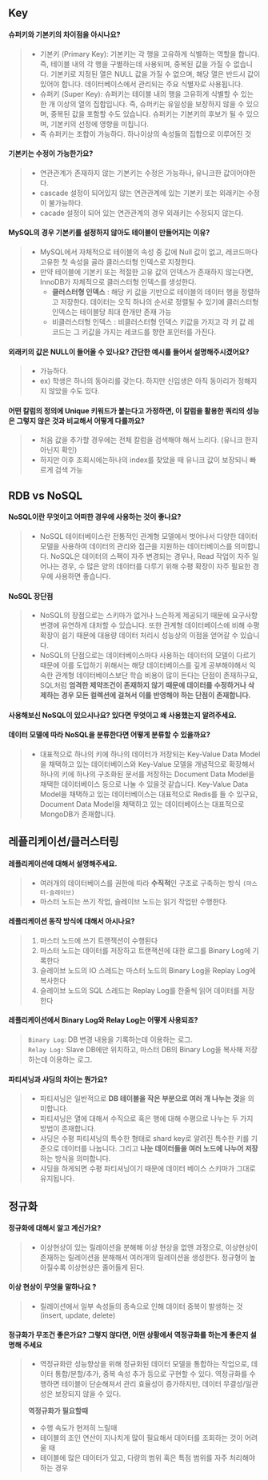 ## Key

#### 슈퍼키와 기본키의 차이점을 아시나요? 
>- 기본키 (Primary Key): 기본키는 각 행을 고유하게 식별하는 역할을 합니다. 즉, 테이블 내의 각 행을 구별하는데 사용되며, 중복된 값을 가질 수 없습니다. 기본키로 지정된 열은 NULL 값을 가질 수 없으며, 해당 열은 반드시 값이 있어야 합니다. 데이터베이스에서 관리되는 주요 식별자로 사용됩니다.
>- 슈퍼키 (Super Key): 슈퍼키는 테이블 내의 행을 고유하게 식별할 수 있는 한 개 이상의 열의 집합입니다. 즉, 슈퍼키는 유일성을 보장하지 않을 수 있으며, 중복된 값을 포함할 수도 있습니다. 슈퍼키는 기본키의 후보가 될 수 있으며, 기본키의 선정에 영향을 미칩니다.
>- 즉 슈퍼키는 조합이 가능하다. 하나이상의 속성들의 집합으로 이루어진 것

#### 기본키는 수정이 가능한가요?
>- 연관관계가 존재하지 않는 기본키는 수정은 가능하나, 유니크한 값이어야한다.
>- cascade 설정이 되어있지 않는 연관관계에 있는 기본키 또는 외래키는 수정이 불가능하다.
>- cacade 설정이 되어 있는 연관관계의 경우 외래키는 수정되지 않는다.

#### MySQL의 경우 기본키를 설정하지 않아도 테이블이 만들어지는 이유?
>- MySQL에서 자체적으로 테이블의 속성 중 값에  Null 값이 없고, 레코드마다 고유한 첫 속성을 골라 클러스터형 인덱스로 지정한다.
>- 만약 테이블에 기본키 또는 적절한 고유 값의 인덱스가 존재하지 않는다면, InnoDB가 자체적으로 클러스터형 인덱스를 생성한다.
>    - **클러스터형 인덱스** : 해당 키 값을 기반으로 테이블의 데이터 행을 정렬하고 저장한다. 데이터는 오직 하나의 순서로 정렬될 수 있기에 클러스터형 인덱스는 테이블당 최대 한개만 존재 가능
>    - 비클러스터형 인덱스 : 비클러스터형 인덱스 키값을 가지고 각 키 값 레코드는 그 키값을 가지는 레코드를 향한 포인터를 가진다.

#### 외래키의 값은 NULL이 들어올 수 있나요? 간단한 예시를 들어서 설명해주시겠어요?
>- 가능하다.
>- ex) 학생은 하나의 동아리를 갖는다. 하지만 신입생은 아직 동아리가 정해지지 않았을 수도 있다.

#### 어떤 칼럼의 정의에 Unique 키워드가 붙는다고 가정하면, 이 칼럼을 활용한 쿼리의 성능은 그렇지 않은 것과 비교해서 어떻게 다를까요?
>- 처음 값을 추가할 경우에는 전체 칼럼을 검색해야 해서 느리다. (유니크 한지 아닌지 확인)
>- 하지만 이후 조회시에는하나의 index를 찾았을 때 유니크 값이 보장되니 빠르게 검색 가능

## RDB vs NoSQL
#### NoSQL이란 무엇이고 어떠한 경우에 사용하는 것이 좋나요?
>- NoSQL 테이터베이스란 전통적인 관계형 모델에서 벗어나서 다양한 데이터 모델을 사용하여 데이터의 관리와 접근을 지원하는 데이터베이스를 의미합니다. NoSQL은 데이터의 스펙이 자주 변경되는 경우나, Read 작업이 자주 일어나는 경우, 수 많은 양의 데이터를 다루기 위해 수평 확장이 자주 필요한 경우에 사용하면 좋습니다.

#### NoSQL 장단점
>- NoSQL의 장점으로는 스키마가 없거나 느슨하게 제공되기 때문에 요구사항 변경에 유연하게 대처할 수 있습니다. 또한 관계형 데이터베이스에 비해 수평 확장이 쉽기 때문에 대용량 데이터 처리시 성능상의 이점을 얻어갈 수 있습니다.
>- NoSQL의 단점으로는 데이터베이스마다 사용하는 데이터의 모델이 다르기 때문에 이를 도입하기 위해서는 해당 데이터베이스를 깊게 공부해야해서 익숙한 관계형 데이터베이스보단 학습 비용이 많이 든다는 단점이 존재하구요, SQL처럼 **엄격한 제약조건이 존재하지 않기 때문에 데이터를 수정하거나 삭제하는 경우 모든 컬렉션에 걸쳐서 이를 반영해야 하는 단점이 존재합니다.**

#### 사용해보신 NoSQL이 있으시나요? 있다면 무엇이고 왜 사용했는지 알려주세요.

#### 데이터 모델에 따라 NoSQL을 분류한다면 어떻게 분류할 수 있을까요?
>- 대표적으로 하나의 키에 하나의 데이터가 저장되는 Key-Value Data Model을 채택하고 있는 데이터베이스와 Key-Value 모델을 개념적으로 확장해서 하나의 키에 하나의 구조화된 문서를 저장하는 Document Data Model을 채택한 데이터베이스 등으로 나눌 수 있을것 같습니다. Key-Value Data Model을 채택하고 있는 데이터베이스는 대표적으로 Redis를 들 수 있구요, Document Data Model을 채택하고 있는 데이터베이스는 대표적으로 MongoDB가 존재합니다.

## 레플리케이션/클러스터링

#### 레플리케이션에 대해서 설명해주세요.
>- 여러개의 데이터베이스를 권한에 따라 **수직적**인 구조로 구축하는 방식 `(마스터-슬레이브)`
>- 마스터 노드는 쓰기 작업, 슬레이브 노드는 읽기 작업만 수행한다.

#### 레플리케이션 동작 방식에 대해서 아시나요?
>1. 마스터 노드에 쓰기 트랜잭션이 수행된다
>2. 마스터 노드는 데이터를 저장하고 트랜잭션에 대한 로그를 Binary Log에 기록한다
>3. 슬레이브 노드의 IO 스레드는 마스터 노드의 Binary Log을 Replay Log에 복사한다
>4. 슬레이브 노드의 SQL 스레드는 Replay Log를 한줄씩 읽어 데이터를 저장한다

#### 레플리케이션에서 Binary Log와 Relay Log는 어떻게 사용되죠?
>`Binary Log`: DB 변경 내용을 기록하는데 이용하는 로그.<br>
>`Relay Log:` Slave DB에만 위치하고, 마스터 DB의 Binary Log을 복사해 저장하는데 이용하는 로그.

#### 파티셔닝과 샤딩의 차이는 뭔가요?
>- 파티셔닝은 일반적으로 **DB 테이블을 작은 부분으로 여러 개 나누는 것**을 의미합니다.
>- 파티셔닝은 열에 대해서 수직으로 혹은 행에 대해 수평으로 나누는 두 가지 방법이 존재합니다.
>- 샤딩은 수평 파티셔닝의 특수한 형태로 shard key로 알려진 특수한 키를 기준으로 데이터를 나눕니다. 그리고 **나눈 데이터들을 여러 노드에 나누어 저장**하는 방식을 의미합니다.
>- 샤딩을 하게되면 수평 파티셔닝이기 때문에 데이터 베이스 스키마가 그대로 유지됩니다.

## 정규화
#### 정규화에 대해서 알고 계신가요?
>- 이상현상이 있는 릴레이션을 분해해 이상 현상을 없앤 과정으로, 이상현상이 존재하는 릴레이션을 분해해서 여러개의 릴레이션을 생성한다. 정규형이 높아질수록 이상현상은 줄어들게 된다.

#### 이상 현상이 무엇을 말하나요 ?
>- 릴레이션에서 일부 속성들의 종속으로 인해 데이터 중복이 발생하는 것 (insert, update, delete)

#### 정규화가 무조건 좋은가요? 그렇지 않다면, 어떤 상황에서 역정규화를 하는게 좋은지 설명해 주세요
>- 역정규화란 성능향상을 위해 정규화된 데이터 모델을 통합하는 작업으로, 데이터 통합/분할/추가, 중복 속성 추가 등으로 구현할 수 있다.
>역정규화를 수행하면 테이블이 단순해져서 관리 효율성이 증가하지만, 데이터 무결성/일관성은 보장되지 않을 수 있다.<br>
>
> **역정규화가 필요할때**
>- 수행 속도가 현저히 느릴때
>- 테이블의 조인 연산이 지나치게 많이 필요해서 데이터를 조회하는 것이 어려울 때
>- 테이블에 많은 데이터가 있고, 다량의 범위 혹은 특점 범위를 자주 처리해야 하는 경우
